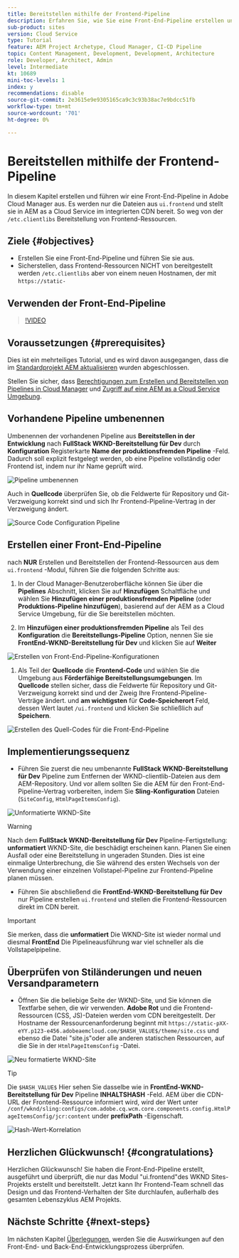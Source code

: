 ```yaml
---
title: Bereitstellen mithilfe der Frontend-Pipeline
description: Erfahren Sie, wie Sie eine Front-End-Pipeline erstellen und ausführen, die Frontend-Ressourcen erstellt und in AEM as a Cloud Service für das integrierte CDN bereitgestellt wird.
sub-product: sites
version: Cloud Service
type: Tutorial
feature: AEM Project Archetype, Cloud Manager, CI-CD Pipeline
topic: Content Management, Development, Development, Architecture
role: Developer, Architect, Admin
level: Intermediate
kt: 10689
mini-toc-levels: 1
index: y
recommendations: disable
source-git-commit: 2e3615e9e9305165ca9c3c93b38ac7e9bdcc51fb
workflow-type: tm+mt
source-wordcount: '701'
ht-degree: 0%

---
```



# Bereitstellen mithilfe der Frontend-Pipeline

In diesem Kapitel erstellen und führen wir eine Front-End-Pipeline in Adobe Cloud Manager aus. Es werden nur die Dateien aus `ui.frontend` und stellt sie in AEM as a Cloud Service im integrierten CDN bereit. So weg von der  `/etc.clientlibs` Bereitstellung von Frontend-Ressourcen.


## Ziele {#objectives}

* Erstellen Sie eine Front-End-Pipeline und führen Sie sie aus.
* Sicherstellen, dass Frontend-Ressourcen NICHT von bereitgestellt werden `/etc.clientlibs` aber von einem neuen Hostnamen, der mit `https://static-`

## Verwenden der Front-End-Pipeline

>[!VIDEO](https://video.tv.adobe.com/v/3409420/)

## Voraussetzungen {#prerequisites}

Dies ist ein mehrteiliges Tutorial, und es wird davon ausgegangen, dass die im [Standardprojekt AEM aktualisieren](./update-project.md) wurden abgeschlossen.

Stellen Sie sicher, dass [Berechtigungen zum Erstellen und Bereitstellen von Pipelines in Cloud Manager](https://experienceleague.adobe.com/docs/experience-manager-cloud-manager/content/requirements/users-and-roles.html?lang=en#role-definitions) und [Zugriff auf eine AEM as a Cloud Service Umgebung](https://experienceleague.adobe.com/docs/experience-manager-cloud-service/content/implementing/using-cloud-manager/manage-environments.html).

## Vorhandene Pipeline umbenennen

Umbenennen der vorhandenen Pipeline aus __Bereitstellen in der Entwicklung__ nach  __FullStack WKND-Bereitstellung für Dev__ durch __Konfiguration__ Registerkarte __Name der produktionsfremden Pipeline__ -Feld. Dadurch soll explizit festgelegt werden, ob eine Pipeline vollständig oder Frontend ist, indem nur ihr Name geprüft wird.

![Pipeline umbenennen](assets/fullstack-wknd-deploy-dev-pipeline.png)


Auch in __Quellcode__ überprüfen Sie, ob die Feldwerte für Repository und Git-Verzweigung korrekt sind und sich Ihr Frontend-Pipeline-Vertrag in der Verzweigung ändert.

![Source Code Configuration Pipeline](assets/fullstack-wknd-source-code-config.png)


## Erstellen einer Front-End-Pipeline

nach __NUR__ Erstellen und Bereitstellen der Frontend-Ressourcen aus dem `ui.frontend` -Modul, führen Sie die folgenden Schritte aus:

1. In der Cloud Manager-Benutzeroberfläche können Sie über die __Pipelines__ Abschnitt, klicken Sie auf __Hinzufügen__ Schaltfläche und wählen Sie __Hinzufügen einer produktionsfremden Pipeline__ (oder __Produktions-Pipeline hinzufügen__), basierend auf der AEM as a Cloud Service Umgebung, für die Sie bereitstellen möchten.

1. Im __Hinzufügen einer produktionsfremden Pipeline__ als Teil des __Konfiguration__ die __Bereitstellungs-Pipeline__ Option, nennen Sie sie __FrontEnd-WKND-Bereitstellung für Dev__ und klicken Sie auf __Weiter__

![Erstellen von Front-End-Pipeline-Konfigurationen](assets/create-frontend-pipeline-configs.png)

1. Als Teil der __Quellcode__ die __Frontend-Code__ und wählen Sie die Umgebung aus __Förderfähige Bereitstellungsumgebungen__. Im __Quellcode__ stellen sicher, dass die Feldwerte für Repository und Git-Verzweigung korrekt sind und der Zweig Ihre Frontend-Pipeline-Verträge ändert.
und __am wichtigsten__ für __Code-Speicherort__ Feld, dessen Wert lautet `/ui.frontend` und klicken Sie schließlich auf __Speichern__.

![Erstellen des Quell-Codes für die Front-End-Pipeline](assets/create-frontend-pipeline-source-code.png)


## Implementierungssequenz

* Führen Sie zuerst die neu umbenannte __FullStack WKND-Bereitstellung für Dev__ Pipeline zum Entfernen der WKND-clientlib-Dateien aus dem AEM-Repository. Und vor allem sollten Sie die AEM für den Front-End-Pipeline-Vertrag vorbereiten, indem Sie __Sling-Konfiguration__ Dateien (`SiteConfig`, `HtmlPageItemsConfig`).

![Unformatierte WKND-Site](assets/unstyled-wknd-site.png)

>[!WARNING]
>
>Nach dem __FullStack WKND-Bereitstellung für Dev__ Pipeline-Fertigstellung: __unformatiert__ WKND-Site, die beschädigt erscheinen kann. Planen Sie einen Ausfall oder eine Bereitstellung in ungeraden Stunden. Dies ist eine einmalige Unterbrechung, die Sie während des ersten Wechsels von der Verwendung einer einzelnen Vollstapel-Pipeline zur Frontend-Pipeline planen müssen.


* Führen Sie abschließend die __FrontEnd-WKND-Bereitstellung für Dev__ nur Pipeline erstellen `ui.frontend` und stellen die Frontend-Ressourcen direkt im CDN bereit.

>[!IMPORTANT]
>
>Sie merken, dass die __unformatiert__ Die WKND-Site ist wieder normal und diesmal __FrontEnd__ Die Pipelineausführung war viel schneller als die Vollstapelpipeline.

## Überprüfen von Stiländerungen und neuen Versandparametern

* Öffnen Sie die beliebige Seite der WKND-Site, und Sie können die Textfarbe sehen, die wir verwenden. __Adobe Rot__ und die Frontend-Ressourcen (CSS, JS)-Dateien werden vom CDN bereitgestellt. Der Hostname der Ressourcenanforderung beginnt mit `https://static-pXX-eYY.p123-e456.adobeaemcloud.com/$HASH_VALUE$/theme/site.css` und ebenso die Datei &quot;site.js&quot;oder alle anderen statischen Ressourcen, auf die Sie in der `HtmlPageItemsConfig` -Datei.


![Neu formatierte WKND-Site](assets/newly-styled-wknd-site.png)



>[!TIP]
>
>Die `$HASH_VALUE$` Hier sehen Sie dasselbe wie in __FrontEnd-WKND-Bereitstellung für Dev__  Pipeline __INHALTSHASH__ -Feld. AEM über die CDN-URL der Frontend-Ressource informiert wird, wird der Wert unter `/conf/wknd/sling:configs/com.adobe.cq.wcm.core.components.config.HtmlPageItemsConfig/jcr:content` under __prefixPath__ -Eigenschaft.


![Hash-Wert-Korrelation](assets/hash-value-correlartion.png)



## Herzlichen Glückwunsch! {#congratulations}

Herzlichen Glückwunsch! Sie haben die Front-End-Pipeline erstellt, ausgeführt und überprüft, die nur das Modul &quot;ui.frontend&quot;des WKND Sites-Projekts erstellt und bereitstellt. Jetzt kann Ihr Frontend-Team schnell das Design und das Frontend-Verhalten der Site durchlaufen, außerhalb des gesamten Lebenszyklus AEM Projekts.

## Nächste Schritte {#next-steps}

Im nächsten Kapitel [Überlegungen](considerations.md), werden Sie die Auswirkungen auf den Front-End- und Back-End-Entwicklungsprozess überprüfen.
